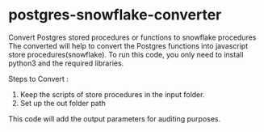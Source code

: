 # postgres-snowflake-converter
Convert Postgres stored procedures or functions to snowflake procedures
The converted will help to convert the Postgres functions into javascript store procedures(snowflake).
To run this code, you only need to install python3 and the required libraries. 

Steps to Convert : 
1.	Keep the scripts of store procedures in the input folder. 
2.	Set up the out folder path

This code will add the output parameters for auditing purposes.

